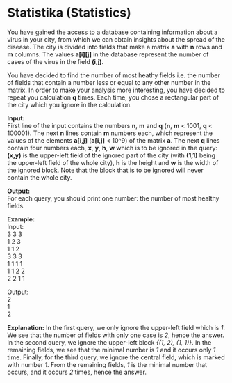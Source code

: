 # Statistika (Statistics)

You have gained the access to a database containing information about a virus in your city, from which we can obtain insights about the spread of the disease. The city is divided into fields that make a matrix **a** with **n** rows and **m** columns. The values **a[i][j]** in the database represent the number of cases of the virus in the field **(i,j)**.

You have decided to find the number of most heathy fields i.e. the number of fields that contain a number less or equal to any other number in the matrix. In order to make your analysis more interesting, you have decided to repeat you calculation **q** times. Each time, you chose a rectangular part of the city which you ignore in the calculation.

**Input:**  
First line of the input contains the numbers **n**, **m** and **q** (**n**, **m** < 1001, **q** < 100001). The next **n** lines contain **m** numbers each, which represent the values of the elements **a[i,j]** (**a[i,j]** < 10^9) of the matrix **a**. The next **q** lines contain four numbers each, **x**, **y**, **h**, **w** which is to be ignored in the query: **(x,y)** is the upper-left field of the ignored part of the city (with **(1,1)** being the upper-left field of the whole city), **h** is the height and **w** is the width of the ignored block. Note that the block that is to be ignored will never contain the whole city.

**Output:**  
For each query, you should print one number: the number of most healthy fields.

**Example:**  
Input:  
3 3 3  
1 2 3  
1 1 2  
3 3 3  
1 1 1 1  
1 1 2 2  
2 2 1 1

Output:  
2  
1  
2

**Explanation:** In the first query, we only ignore the upper-left field which is *1*. We see that the number of fields with only one case is *2*, hence the answer. In the second query, we ignore the upper-left block *{(1, 2), (1, 1)}*. In the remaining fields, we see that the minimal number is *1* and it occurs only *1* time. Finally, for the third query, we ignore the central field, which is marked with number *1*. From the remaining fields, *1* is the minimal number that occurs, and it occurs *2* times, hence the answer.
